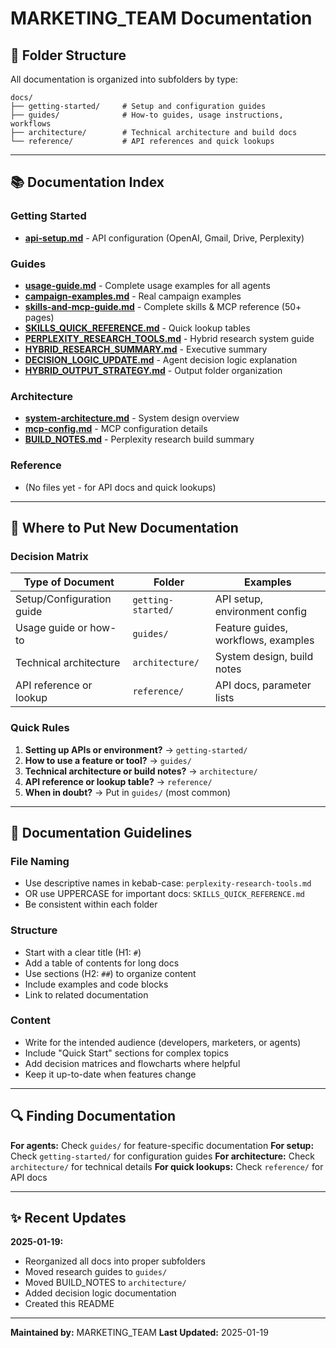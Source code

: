 # MARKETING_TEAM Documentation

## 📁 Folder Structure

All documentation is organized into subfolders by type:

```
docs/
├── getting-started/     # Setup and configuration guides
├── guides/              # How-to guides, usage instructions, workflows
├── architecture/        # Technical architecture and build docs
└── reference/           # API references and quick lookups
```

---

## 📚 Documentation Index

### Getting Started
- **[api-setup.md](getting-started/api-setup.md)** - API configuration (OpenAI, Gmail, Drive, Perplexity)

### Guides
- **[usage-guide.md](guides/usage-guide.md)** - Complete usage examples for all agents
- **[campaign-examples.md](guides/campaign-examples.md)** - Real campaign examples
- **[skills-and-mcp-guide.md](guides/skills-and-mcp-guide.md)** - Complete skills & MCP reference (50+ pages)
- **[SKILLS_QUICK_REFERENCE.md](guides/SKILLS_QUICK_REFERENCE.md)** - Quick lookup tables
- **[PERPLEXITY_RESEARCH_TOOLS.md](guides/PERPLEXITY_RESEARCH_TOOLS.md)** - Hybrid research system guide
- **[HYBRID_RESEARCH_SUMMARY.md](guides/HYBRID_RESEARCH_SUMMARY.md)** - Executive summary
- **[DECISION_LOGIC_UPDATE.md](guides/DECISION_LOGIC_UPDATE.md)** - Agent decision logic explanation
- **[HYBRID_OUTPUT_STRATEGY.md](guides/HYBRID_OUTPUT_STRATEGY.md)** - Output folder organization

### Architecture
- **[system-architecture.md](architecture/system-architecture.md)** - System design overview
- **[mcp-config.md](architecture/mcp-config.md)** - MCP configuration details
- **[BUILD_NOTES.md](architecture/BUILD_NOTES.md)** - Perplexity research build summary

### Reference
- (No files yet - for API docs and quick lookups)

---

## 🎯 Where to Put New Documentation

### Decision Matrix

| Type of Document | Folder | Examples |
|------------------|--------|----------|
| Setup/Configuration guide | `getting-started/` | API setup, environment config |
| Usage guide or how-to | `guides/` | Feature guides, workflows, examples |
| Technical architecture | `architecture/` | System design, build notes |
| API reference or lookup | `reference/` | API docs, parameter lists |

### Quick Rules

1. **Setting up APIs or environment?** → `getting-started/`
2. **How to use a feature or tool?** → `guides/`
3. **Technical architecture or build notes?** → `architecture/`
4. **API reference or lookup table?** → `reference/`
5. **When in doubt?** → Put in `guides/` (most common)

---

## 📝 Documentation Guidelines

### File Naming
- Use descriptive names in kebab-case: `perplexity-research-tools.md`
- OR use UPPERCASE for important docs: `SKILLS_QUICK_REFERENCE.md`
- Be consistent within each folder

### Structure
- Start with a clear title (H1: `#`)
- Add a table of contents for long docs
- Use sections (H2: `##`) to organize content
- Include examples and code blocks
- Link to related documentation

### Content
- Write for the intended audience (developers, marketers, or agents)
- Include "Quick Start" sections for complex topics
- Add decision matrices and flowcharts where helpful
- Keep it up-to-date when features change

---

## 🔍 Finding Documentation

**For agents:** Check `guides/` for feature-specific documentation
**For setup:** Check `getting-started/` for configuration guides
**For architecture:** Check `architecture/` for technical details
**For quick lookups:** Check `reference/` for API docs

---

## ✨ Recent Updates

**2025-01-19:**
- Reorganized all docs into proper subfolders
- Moved research guides to `guides/`
- Moved BUILD_NOTES to `architecture/`
- Added decision logic documentation
- Created this README

---

**Maintained by:** MARKETING_TEAM
**Last Updated:** 2025-01-19
